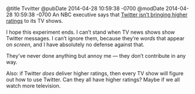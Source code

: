 @title Tvvitter
@pubDate 2014-04-28 10:59:38 -0700
@modDate 2014-04-28 10:59:38 -0700
An NBC executive says that <a href="http://recode.net/2014/04/28/nbc-pokes-a-hole-in-twitters-tv-story/">Twitter isn’t bringing higher ratings</a> to its TV shows.

I hope this experiment ends. I can’t stand when TV news shows show Twitter messages. I can’t ignore them, because they’re <em>words</em> that appear on <em>screen</em>, and I have absolutely no defense against that.

They’ve never done anything but annoy me — they don’t contribute in any way.

Also: if Twitter *does* deliver higher ratings, then every TV show will figure out how to use Twitter. Can they all have higher ratings? Maybe if we all watch more television.
